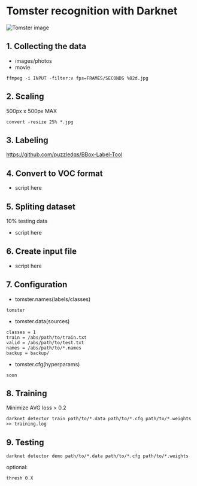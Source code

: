 # Tomster recognition with Darknet

![Tomster image](http://macdown.uranusjr.com/static/images/logo-160.png)

## 1. Collecting the data
  - images/photos
  - movie
  ```
  ffmpeg -i INPUT -filter:v fps=FRAMES/SECONDS %02d.jpg
  ```

## 2. Scaling
  500px x 500px MAX
  ```
  convert -resize 25% *.jpg
  ```

## 3. Labeling
  https://github.com/puzzledqs/BBox-Label-Tool

## 4. Convert to VOC format
  - script here

## 5. Spliting dataset
  10% testing data
  - script here

## 6. Create input file
  - script here

## 7. Configuration
  - tomster.names(labels/classes)
  ```
  tomster
  ```
  - tomster.data(sources)
  ```
  classes = 1
  train = /abs/path/to/train.txt
  valid = /abs/path/to/test.txt
  names = /abs/path/to/*.names
  backup = backup/
  ```
  - tomster.cfg(hyperparams)
  ```
  soon
  ```

## 8. Training
  Minimize AVG loss > 0.2
  ```
  darknet detector train path/to/*.data path/to/*.cfg path/to/*.weights >> training.log
  ```

## 9. Testing
  ```
  darknet detector demo path/to/*.data path/to/*.cfg path/to/*.weights
  ```
  optional:
  ```
  thresh 0.X
  ```
